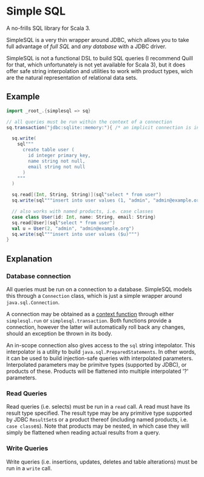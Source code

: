 # Simple SQL

A no-frills SQL library for Scala 3.

SimpleSQL is a very thin wrapper around JDBC, which allows you to take full
advantage of *full SQL* and *any database* with a JDBC driver.

SimpleSQL is not a functional DSL to build SQL queries (I recommend Quill for
that, which unfortunately is not yet available for Scala 3), but it does offer
safe string interpolation and utilities to work with product types, wich are the
natural representation of relational data sets.

## Example

```scala
import _root_.{simplesql => sq}

// all queries must be run within the context of a connection
sq.transaction("jdbc:sqlite::memory:"){ /* an implicit connection is injected here */

  sq.write(
    sql"""
      create table user (
        id integer primary key,
        name string not null,
        email string not null
      )
    """
  )

  sq.read[(Int, String, String)](sql"select * from user")
  sq.write(sql"""insert into user values (1, "admin", "admin@example.org")""")

  // also works with named products, i.e. case classes
  case class User(id: Int, name: String, email: String)
  sq.read[User](sql"select * from user")
  val u = User(2, "admin", "admin@example.org")
  sq.write(sql"""insert into user values ($u)""")
}

```

## Explanation

### Database connection

All queries must be run on a connection to a database. SimpleSQL models this
through a `Connection` class, which is just a simple wrapper around
`java.sql.Connection`.

A connection may be obtained as a [context
function](https://dotty.epfl.ch/docs/reference/contextual/context-functions.html)
through either `simplesql.run` or `simplesql.transaction`. Both functions
provide a connection, however the latter will automatically roll back any
changes, should an exception be thrown in its body.

An in-scope connection also gives access to the `sql` string intepolator. This
interpolator is a utility to build `java.sql.PreparedStatements`. In other
words, it can be used to build injection-safe queries with interpolated
parameters. Interpolated parameters may be primitve types (supported by JDBC),
or products of these. Products will be flattened into multiple interpolated '?'
parameters.

### Read Queries

Read queries (i.e. selects) must be run in a `read` call. A read must have its
result type specified. The result type may be any primitive type supported by
JDBC `ResultSet`s or a product thereof (including named products, i.e. `case
class`es). Note that products may be nested, in which case they will simply be
flattened when reading actual results from a query.

### Write Queries

Write queries (i.e. insertions, updates, deletes and table alterations) must be
run in a `write` call.
